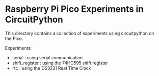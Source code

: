 # Raspberry Pi Pico Experiments in CircuitPython

This directory contains a collection of experiments using circuitpython on the Pico.

Experiments:

- serial : using serial communication
- shift_register : using the 74HC595 shift register
- rtc : using the DS3231 Real Time Clock
